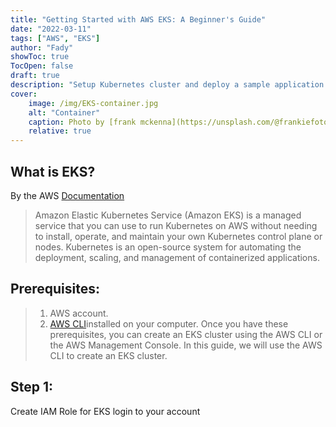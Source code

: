 ```yaml
---
title: "Getting Started with AWS EKS: A Beginner's Guide"
date: "2022-03-11"
tags: ["AWS", "EKS"]
author: "Fady"
showToc: true
TocOpen: false
draft: true
description: "Setup Kubernetes cluster and deploy a sample application in AWS EKS."
cover:
    image: /img/EKS-container.jpg
    alt: "Container"
    caption: Photo by [frank mckenna](https://unsplash.com/@frankiefoto) on [Unsplash](https://unsplash.com)
    relative: true
---
```

## What is EKS?
By the AWS [Documentation](https://docs.aws.amazon.com/eks/latest/userguide/what-is-eks.html)
> Amazon Elastic Kubernetes Service (Amazon EKS) is a managed service that you can use to run Kubernetes on AWS without needing to install, operate, and maintain your own Kubernetes control plane or nodes. Kubernetes is an open-source system for automating the deployment, scaling, and management of containerized applications.
## Prerequisites:
> 1. AWS account.
> 2. [AWS CLI](https://docs.aws.amazon.com/cli/latest/userguide/getting-started-install.html)installed on your computer.
Once you have these prerequisites, you can create an EKS cluster using the AWS CLI or the AWS Management Console. In this guide, we will use the AWS CLI to create an EKS cluster.
## Step 1:
Create IAM Role for EKS
login to your account
